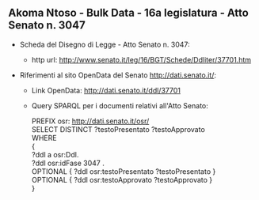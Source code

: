 ## Akoma Ntoso - Bulk Data - 16a legislatura - Atto Senato n. 3047 ##

* Scheda del Disegno di Legge - Atto Senato n. 3047:
	* http url: http://www.senato.it/leg/16/BGT/Schede/Ddliter/37701.htm

* Riferimenti al sito OpenData del Senato http://dati.senato.it/:
	* Link OpenData: http://dati.senato.it/ddl/37701
	* Query SPARQL per i documenti relativi all'Atto Senato:

        PREFIX osr: <http://dati.senato.it/osr/>  
		SELECT DISTINCT ?testoPresentato ?testoApprovato  
		WHERE  
		{  
		    ?ddl a osr:Ddl.  
		    ?ddl osr:idFase 3047 .  
		    OPTIONAL { ?ddl osr:testoPresentato ?testoPresentato }  
		    OPTIONAL { ?ddl osr:testoApprovato ?testoApprovato }  
		}
		